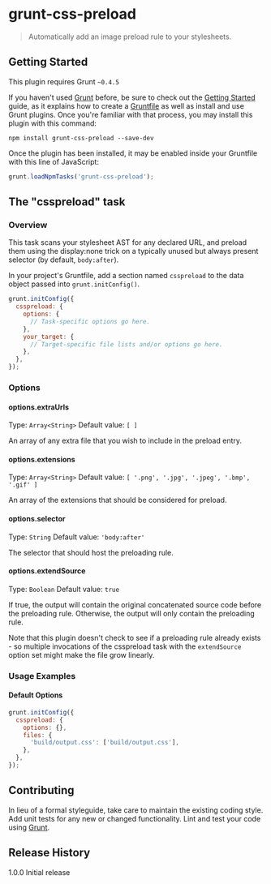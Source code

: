 # grunt-css-preload

> Automatically add an image preload rule to your stylesheets.

## Getting Started
This plugin requires Grunt `~0.4.5`

If you haven't used [Grunt](http://gruntjs.com/) before, be sure to check out the [Getting Started](http://gruntjs.com/getting-started) guide, as it explains how to create a [Gruntfile](http://gruntjs.com/sample-gruntfile) as well as install and use Grunt plugins. Once you're familiar with that process, you may install this plugin with this command:

```shell
npm install grunt-css-preload --save-dev
```

Once the plugin has been installed, it may be enabled inside your Gruntfile with this line of JavaScript:

```js
grunt.loadNpmTasks('grunt-css-preload');
```

## The "csspreload" task

### Overview
This task scans your stylesheet AST for any declared URL, and preload them using the display:none trick on a typically unused but always present selector (by default, `body:after`).

In your project's Gruntfile, add a section named `csspreload` to the data object passed into `grunt.initConfig()`.

```js
grunt.initConfig({
  csspreload: {
    options: {
      // Task-specific options go here.
    },
    your_target: {
      // Target-specific file lists and/or options go here.
    },
  },
});
```

### Options

#### options.extraUrls
Type: `Array<String>`
Default value: `[ ]`

An array of any extra file that you wish to include in the preload entry.

#### options.extensions
Type: `Array<String>`
Default value: `[ '.png', '.jpg', '.jpeg', '.bmp', '.gif' ]`

An array of the extensions that should be considered for preload.

#### options.selector
Type: `String`
Default value: `'body:after'`

The selector that should host the preloading rule.

#### options.extendSource
Type: `Boolean`
Default value: `true`

If true, the output will contain the original concatenated source code before the preloading rule. Otherwise, the output will only contain the preloading rule.

Note that this plugin doesn't check to see if a preloading rule already exists - so multiple invocations of the csspreload task with the `extendSource` option set might make the file grow linearly.

### Usage Examples

#### Default Options
```js
grunt.initConfig({
  csspreload: {
    options: {},
    files: {
      'build/output.css': ['build/output.css'],
    },
  },
});
```

## Contributing
In lieu of a formal styleguide, take care to maintain the existing coding style. Add unit tests for any new or changed functionality. Lint and test your code using [Grunt](http://gruntjs.com/).

## Release History
1.0.0 Initial release
